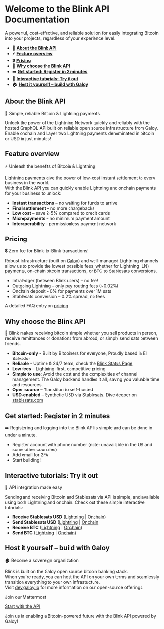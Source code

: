 # Welcome to the Blink API Documentation

A powerful, cost-effective, and reliable solution for easily integrating Bitcoin into your projects, regardless of your experience level.

- 🔗 [**About the Blink API**](#about-the-blink-api)
- ⚡ [**Feature overview**](#feature-overview)
- 💲 [**Pricing**](#pricing)
- 📖 [**Why choose the Blink API**](#why-choose-the-blink-api)
- ➡️ [**Get started: Register in 2 minutes**](#get-started-register-in-2-minutes)
- 🧪 [**Interactive tutorials: Try it out**](#interactive-tutorials-try-it-out)
- 🏠 [**Host it yourself – build with Galoy**](#host-it-yourself-–-build-with-galoy)

## About the Blink API
🔗 Simple, reliable Bitcoin & Lightning payments

Unlock the power of the Lightning Network quickly and reliably with the hosted GraphQL API built on reliable open source infrastructure from Galoy.<br />
Enable onchain and Layer two Lightning payments denominated in bitcoin or USD in just minutes!

## Feature overview
⚡ Unleash the benefits of Bitcoin & Lightning

Lightning payments give the power of low-cost instant settlement to every business in the world.<br />
With the Blink API you can quickly enable Lightning and onchain payments for your business to unlock:

* **Instant transactions** – no waiting for funds to arrive
* **Final settlement** – no more chargebacks
* **Low cost** – save 2-5% compared to credit cards
* **Micropayments** – no minimum payment amount
* **Interoperability** – permissionless payment network

## Pricing
💲 Zero fee for Blink-to-Blink transactions!

Robust infrastructure (built on [Galoy](https://dev.galoy.io)) and well-managed Lightning channels allow us to provide the lowest possible fees, whether for Lightning (LN) payments, on-chain bitcoin transactions, or BTC to Stablesats conversions.

* Intraledger (between Blink users) – no fee!
* Outgoing Lightning – only pay routing fees (~0.02%)
* Onchain deposit – 0% for payments over 1M sats
* Stablesats conversion – 0.2% spread, no fees

A detailed FAQ entry on [pricing](https://faq.blink.sv/transaction-fees/what-are-the-transaction-fees-for-using-blink-wallet)

## Why choose the Blink API
📖 Blink makes receiving bitcoin simple whether you sell products in person, receive remittances or donations from abroad, or simply send sats between friends.

* **Bitcoin-only** - Built by Bitcoiners for everyone, Proudly based in El Salvador
* **Reliable** - Uptime & 24/7 team, check the [Blink Status Page](https://blink.statuspage.io/)
* **Low fees** – Lightning-first, competitive pricing
* **Simple to use**: Avoid the cost and the complexities of channel management. The Galoy backend handles it all, saving you valuable time and resources.
* **Open source** – Transition to self-hosted
* **USD-enabled** – Synthetic USD via Stablesats. Dive deeper on [stablesats.com](https://stablesats.com/)

## Get started: Register in 2 minutes
➡️ Registering and logging into the Blink API is simple and can be done in under a minute.

* Register account with phone number (note: unavailable in the US and some other countries)
* Add email for 2FA
* Start building!

## Interactive tutorials: Try it out
🧪 API integration made easy

Sending and receiving Bitcoin and Stablesats via API is simple, and available using both Lightning and onchain. Check out these simple interactive tutorials:
* **Receive Stablesats USD** ([Lightning](/api/usd-ln-receive) | [Onchain](/api/usd-onchain-receive))
* **Send Stablesats USD** ([Lightning](/api/usd-ln-send) | [Onchain](/api/usd-onchain-send)
* **Receive BTC** ([Lightning](/api/btc-ln-receive) | [Onchain](/api/btc-onchain-receive))
* **Send BTC** ([Lightning](/api/btc-ln-send) | [Onchain](/api/btc-onchain-send))

## Host it yourself – build with Galoy
🏠 Become a sovereign organization

Blink is built on the Galoy open source bitcoin banking stack.<br />
When you're ready, you can host the API on your own terms and seamlessly transition everything to your own infrastucture.<br />
Visit [dev.galoy.io](https://dev.galoy.io) for more information on our open-source offerings.

[Join our Mattermost](https://chat.galoy.io/)

[Start with the API](https://dev.blink.sv/api)

Join us in enabling a Bitcoin-powered future with the Blink API powered by Galoy!
